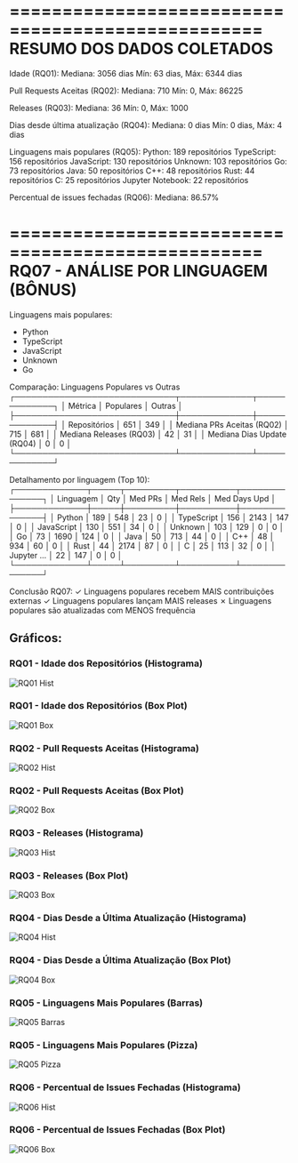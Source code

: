 
==================================================
RESUMO DOS DADOS COLETADOS
==================================================

Idade (RQ01):
  Mediana: 3056 dias
  Mín: 63 dias, Máx: 6344 dias

Pull Requests Aceitas (RQ02):
  Mediana: 710
  Mín: 0, Máx: 86225

Releases (RQ03):
  Mediana: 36
  Mín: 0, Máx: 1000

Dias desde última atualização (RQ04):
  Mediana: 0 dias
  Mín: 0 dias, Máx: 4 dias

Linguagens mais populares (RQ05):
  Python: 189 repositórios
  TypeScript: 156 repositórios
  JavaScript: 130 repositórios
  Unknown: 103 repositórios
  Go: 73 repositórios
  Java: 50 repositórios
  C++: 48 repositórios
  Rust: 44 repositórios
  C: 25 repositórios
  Jupyter Notebook: 22 repositórios

Percentual de issues fechadas (RQ06):
  Mediana: 86.57%

==================================================
RQ07 - ANÁLISE POR LINGUAGEM (BÔNUS)
==================================================

Linguagens mais populares:
  - Python
  - TypeScript
  - JavaScript
  - Unknown
  - Go

Comparação: Linguagens Populares vs Outras
┌─────────────────────────────┬─────────────┬─────────────┐
│ Métrica                     │ Populares   │ Outras      │
├─────────────────────────────┼─────────────┼─────────────┤
│ Repositórios                │         651 │         349 │
│ Mediana PRs Aceitas (RQ02)  │         715 │         681 │
│ Mediana Releases (RQ03)     │          42 │          31 │
│ Mediana Dias Update (RQ04)  │           0 │           0 │
└─────────────────────────────┴─────────────┴─────────────┘

Detalhamento por linguagem (Top 10):
┌─────────────┬─────┬─────────┬──────────┬──────────────┐
│ Linguagem   │ Qty │ Med PRs │ Med Rels │ Med Days Upd │
├─────────────┼─────┼─────────┼──────────┼──────────────┤
│ Python      │ 189 │     548 │       23 │            0 │
│ TypeScript  │ 156 │    2143 │      147 │            0 │
│ JavaScript  │ 130 │     551 │       34 │            0 │
│ Unknown     │ 103 │     129 │        0 │            0 │
│ Go          │  73 │    1690 │      124 │            0 │
│ Java        │  50 │     713 │       44 │            0 │
│ C++         │  48 │     934 │       60 │            0 │
│ Rust        │  44 │    2174 │       87 │            0 │
│ C           │  25 │     113 │       32 │            0 │
│ Jupyter ... │  22 │     147 │        0 │            0 │
└─────────────┴─────┴─────────┴──────────┴──────────────┘

Conclusão RQ07:
✓ Linguagens populares recebem MAIS contribuições externas
✓ Linguagens populares lançam MAIS releases
✗ Linguagens populares são atualizadas com MENOS frequência

## Gráficos:
### RQ01 - Idade dos Repositórios (Histograma)
![RQ01 Hist](./relatorios/graficos\rq01_idade_hist.png)
### RQ01 - Idade dos Repositórios (Box Plot)
![RQ01 Box](./relatorios/graficos\rq01_idade_box.png)
### RQ02 - Pull Requests Aceitas (Histograma)
![RQ02 Hist](./relatorios/graficos\rq02_prs_hist.png)
### RQ02 - Pull Requests Aceitas (Box Plot)
![RQ02 Box](./relatorios/graficos\rq02_prs_box.png)
### RQ03 - Releases (Histograma)
![RQ03 Hist](./relatorios/graficos\rq03_releases_hist.png)
### RQ03 - Releases (Box Plot)
![RQ03 Box](./relatorios/graficos\rq03_releases_box.png)
### RQ04 - Dias Desde a Última Atualização (Histograma)
![RQ04 Hist](./relatorios/graficos\rq04_dias_hist.png)
### RQ04 - Dias Desde a Última Atualização (Box Plot)
![RQ04 Box](./relatorios/graficos\rq04_dias_box.png)
### RQ05 - Linguagens Mais Populares (Barras)
![RQ05 Barras](./relatorios/graficos\rq05_linguagens_bar.png)
### RQ05 - Linguagens Mais Populares (Pizza)
![RQ05 Pizza](./relatorios/graficos\rq05_linguagens_pie.png)
### RQ06 - Percentual de Issues Fechadas (Histograma)
![RQ06 Hist](./relatorios/graficos\rq06_issues_hist.png)
### RQ06 - Percentual de Issues Fechadas (Box Plot)
![RQ06 Box](./relatorios/graficos\rq06_issues_box.png)
